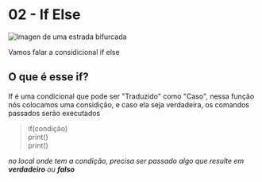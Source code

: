 # 02 - If Else

![Imagen de uma estrada bifurcada](http://4.bp.blogspot.com/_qwY92APiI1I/TN5YxJ40zPI/AAAAAAAAABc/lvqYWuokCH0/s1600/bifurcacao1.jpg)

Vamos falar a considicional if else

## O que é esse if?

If é uma condicional que pode ser "Traduzido" como "Caso", nessa função nós colocamos uma considição, e caso ela seja verdadeira, os comandos passados serão executados

>if(condição)  
>print()  
>print()  

*no local onde tem a condição, precisa ser passado algo que resulte em **verdadeiro** ou **falso***
